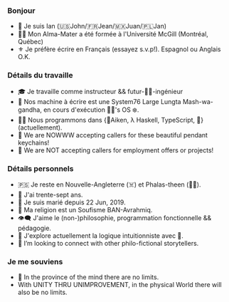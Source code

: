 ### Bonjour
- 👋 Je suis Ian (🇺🇸John/🇫🇷Jean/🇲🇽Juan/🇵🇱Jan)
- 👨‍🎓 Mon Alma-Mater a été formée à l'Université McGill (Montréal, Québec)
- ⚜️ Je préfère écrire en Français (essayez s.v.p!). Espagnol ou Anglais O.K.

### Détails du travaille
- 🎓 Je travaille comme instructeur && futur-👨‍🏭-ingénieur
- 🦄 Nos machine à écrire est une System76 Large Lungta Mash-wa-gandha, en cours d'exécution 🎅🏿's OS ❄️.
- 👨‍💻 Nous programmons dans {🌳Aiken, λ Haskell, TypeScript, 🐍} (actuellement).
- 📿 We are NOWWW accepting callers for these beautiful pendant keychains!
- 📵 We are NOT accepting callers for employment offers or projects!

### Détails personnels
- 🇵🇸 Je reste en Nouvelle-Angleterre (☠️) et Phalas-theen (🐦‍🔥).
- 🏇 J'ai trente-sept ans.
- 👫 Je suis marié depuis 22 Jun, 2019.
- 📿 Ma religion est un Soufisme BAN-Avrahmiq.
- 👁️‍🗨️ J'aime le (non-)philosophie, programmation fonctionnelle && pédagogie. 
- 🪺 J'explore actuellement la logique intuitionniste avec 🐓.
- 💞️ I’m looking to connect with other philo-fictional storytellers.

### Je me souviens
- 🐬 In the province of the mind there are no limits.
- With UNITY THRU UNIMPROVEMENT, in the physical World there will also be no limits.


<!-- -
iburzynski/iburzynski is a ✨ special ✨ repository because its `README.md` (this file) appears on your GitHub profile.
You can click the Preview link to take a look at your changes.
--->

